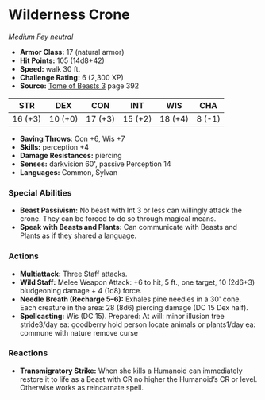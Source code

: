 # Wilderness Crone

*Medium* *Fey* *neutral*

- **Armor Class:** 17 (natural armor)
- **Hit Points:** 105 (14d8+42)
- **Speed:** walk 30 ft.
- **Challenge Rating:** 6 (2,300 XP)
- **Source:** [Tome of Beasts 3](https://koboldpress.com/kpstore/product/tome-of-beasts-3-for-5th-edition/) page 392

| STR | DEX | CON | INT | WIS | CHA |
| --- | --- | --- | --- | --- | --- |
| 16 (+3) | 10 (+0) | 17 (+3) | 15 (+2) | 18 (+4) | 8 (-1) |

- **Saving Throws**: Con +6, Wis +7
- **Skills:** perception +4
- **Damage Resistances:** piercing
- **Senses:** darkvision 60', passive Perception 14
- **Languages:** Common, Sylvan

### Special Abilities

- **Beast Passivism:** No beast with Int 3 or less can willingly attack the crone. They can be forced to do so through magical means.
- **Speak with Beasts and Plants:** Can communicate with Beasts and Plants as if they shared a language.

### Actions

- **Multiattack:** Three Staff attacks.
- **Wild Staff:** Melee Weapon Attack: +6 to hit, 5 ft., one target, 10 (2d6+3) bludgeoning damage + 4 (1d8) force.
- **Needle Breath (Recharge 5–6):** Exhales pine needles in a 30' cone. Each creature in the area: 28 (8d6) piercing damage (DC 15 Dex half).
- **Spellcasting:** Wis (DC 15). Prepared: At will: minor illusion tree stride3/day ea: goodberry hold person locate animals or plants1/day ea: commune with nature remove curse

### Reactions

- **Transmigratory Strike:** When she kills a Humanoid can immediately restore it to life as a Beast with CR no higher the Humanoid’s CR or level. Otherwise works as reincarnate spell.


